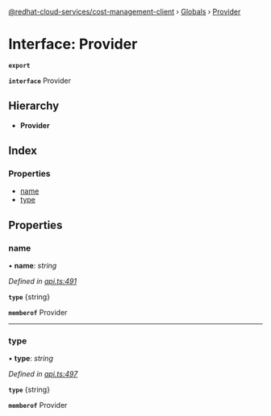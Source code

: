 [@redhat-cloud-services/cost-management-client](../README.md) › [Globals](../globals.md) › [Provider](provider.md)

# Interface: Provider

**`export`** 

**`interface`** Provider

## Hierarchy

* **Provider**

## Index

### Properties

* [name](provider.md#name)
* [type](provider.md#type)

## Properties

###  name

• **name**: *string*

*Defined in [api.ts:491](https://github.com/RedHatInsights/javascript-clients/blob/master/packages/cost-management/api.ts#L491)*

**`type`** {string}

**`memberof`** Provider

___

###  type

• **type**: *string*

*Defined in [api.ts:497](https://github.com/RedHatInsights/javascript-clients/blob/master/packages/cost-management/api.ts#L497)*

**`type`** {string}

**`memberof`** Provider

